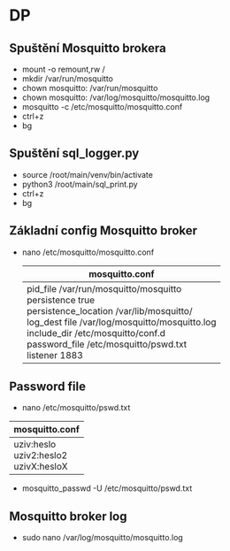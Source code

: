 # DP
## Spuštění Mosquitto brokera
- mount -o remount,rw /
- mkdir /var/run/mosquitto
- chown mosquitto: /var/run/mosquitto
- chown mosquitto: /var/log/mosquitto/mosquitto.log
- mosquitto -c /etc/mosquitto/mosquitto.conf
- ctrl+z
- bg


## Spuštění sql_logger.py
- source /root/main/venv/bin/activate
- python3 /root/main/sql_print.py
- ctrl+z
- bg

## Základní config Mosquitto broker
- nano /etc/mosquitto/mosquitto.conf
  
  | mosquitto.conf |
  | ------------- |
  | pid_file /var/run/mosquitto/mosquitto <br> persistence true <br> persistence_location /var/lib/mosquitto/ <br> log_dest file /var/log/mosquitto/mosquitto.log <br> include_dir     /etc/mosquitto/conf.d <br> password_file /etc/mosquitto/pswd.txt <br> listener 1883 |
  
## Password file 
- nano /etc/mosquitto/pswd.txt
  
| mosquitto.conf |
| ------------- |
| uziv:heslo <br> uziv2:heslo2 <br> uzivX:hesloX |

- mosquitto_passwd -U /etc/mosquitto/pswd.txt 

## Mosquitto broker log
- sudo nano /var/log/mosquitto/mosquitto.log
